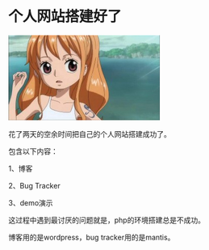 # 个人网站搭建好了

![](../../../../wordpress/wp-content/uploads/2014/04/20130817191520_Yh43w-300x168.jpeg)

花了两天的空余时间把自己的个人网站搭建成功了。

包含以下内容：

1、博客

2、Bug Tracker

3、demo演示

这过程中遇到最讨厌的问题就是，php的环境搭建总是不成功。

博客用的是wordpress，bug tracker用的是mantis。